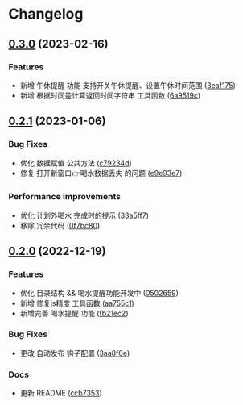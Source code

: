 # Changelog

## [0.3.0](https://github.com/Williamlifetime/work-timer/compare/v0.2.1...v0.3.0) (2023-02-16)


### Features

* 新增 午休提醒 功能 支持开关午休提醒、设置午休时间范围 ([3eaf175](https://github.com/Williamlifetime/work-timer/commit/3eaf175eee4c0e6012ede390df7e581234ace377))
* 新增 根据时间差计算返回时间字符串 工具函数 ([6a9519c](https://github.com/Williamlifetime/work-timer/commit/6a9519cc7b755b53265e514cdb36c803b3aae893))

## [0.2.1](https://github.com/Williamlifetime/work-timer/compare/v0.2.0...v0.2.1) (2023-01-06)


### Bug Fixes

* 优化 数据赋值 公共方法 ([c79234d](https://github.com/Williamlifetime/work-timer/commit/c79234dd97657010a36a2e5a8e03cdb80505de6e))
* 修复 打开新窗口👉喝水数据丢失 的问题 ([e9e93e7](https://github.com/Williamlifetime/work-timer/commit/e9e93e7d423d0c4daff3889e8c0b2d07a4834b62))


### Performance Improvements

* 优化 计划外喝水 完成时的提示 ([33a5ff7](https://github.com/Williamlifetime/work-timer/commit/33a5ff79798151e936279968c2badde208de4a46))
* 移除 冗余代码 ([0f7bc80](https://github.com/Williamlifetime/work-timer/commit/0f7bc8044f60633469a7f8cccaeb69c5b3377713))

## [0.2.0](https://github.com/Williamlifetime/work-timer/compare/v0.1.2...v0.2.0) (2022-12-19)


### Features

* 优化 目录结构 && 喝水提醒功能开发中 ([0502659](https://github.com/Williamlifetime/work-timer/commit/050265972442152eedf0a06c7fa881a998e86525))
* 新增 修复js精度 工具函数 ([aa755c1](https://github.com/Williamlifetime/work-timer/commit/aa755c1008f8d192898c5cbf423a58fe6d5f29dd))
* 新增完善 喝水提醒 功能 ([fb21ec2](https://github.com/Williamlifetime/work-timer/commit/fb21ec21150c8aced9f99ede4de07690b3732c0d))


### Bug Fixes

* 更改 自动发布 钩子配置 ([3aa8f0e](https://github.com/Williamlifetime/work-timer/commit/3aa8f0e8da47589854672a62c040b0e61a180657))


### Docs

* 更新 README ([ccb7353](https://github.com/Williamlifetime/work-timer/commit/ccb73536a891a56ced3d1bbf74e53663fb265d78))
